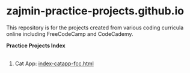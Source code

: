 # zajmin-practice-projects.github.io
This repository is for the projects created from various coding curricula online including FreeCodeCamp and CodeCademy. 

<strong>Practice Projects Index</strong>
<br><br>
<ol>
  <li>Cat App: <a href="zajmin-practice-projects.github.io/index-catapp-fcc.html">index-catapp-fcc.html</a></li>
</ol>
